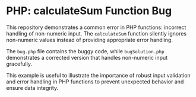 # PHP: calculateSum Function Bug

This repository demonstrates a common error in PHP functions: incorrect handling of non-numeric input. The `calculateSum` function silently ignores non-numeric values instead of providing appropriate error handling.

The `bug.php` file contains the buggy code, while `bugSolution.php` demonstrates a corrected version that handles non-numeric input gracefully.

This example is useful to illustrate the importance of robust input validation and error handling in PHP functions to prevent unexpected behavior and ensure data integrity.